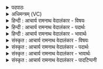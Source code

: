 <details><summary>पदपाठः</summary>

गा꣡य꣢꣯न्ति। त्वा꣣। गायत्रि꣡णः꣢। अ꣡र्च꣢꣯न्ति। अ꣣र्क꣢म्। अ꣣र्कि꣡णः꣢। ब्र꣣ह्मा꣡णः꣢। त्वा꣣। शतक्रतो। शत। क्रतो। उ꣢त्। वँ꣣श꣢म्। इ꣣व। येमिरे। ३४२।
</details>

<details><summary>अधिमन्त्रम् (VC)</summary>

- इन्द्रः
- मधुच्छन्दा वैश्वामित्रः
- अनुष्टुप्
- गान्धारः
- ऐन्द्रं काण्डम्
</details>

<details><summary>हिन्दी : आचार्य रामनाथ वेदालंकार - विषयः</summary>

प्रथम मन्त्र में यह विषय है कि इन्द्र की महिमा का सब गान करते हैं।
</details>

<details><summary>हिन्दी : आचार्य रामनाथ वेदालंकार - पदार्थः</summary>

पदार्थान्वयभाषाः -  हे (शतक्रतो) बहुत बुद्धिमान् तथा बहुत कर्मों को करनेवाले परमैश्वर्यवान् परमात्मन् ! (गायत्रिणः) सामगान करनेवाले गायक जन अथवा यज्ञ के उद्गाता नामक ऋत्विज् (त्वा) तेरा (गायन्ति) गान करते हैं। (अर्किणः) वेदमन्त्रार्थों का अध्ययन करनेवाले जन अथवा पूजक होता और अध्वर्यु नामक ऋत्विज् (त्वा) तेरी (अर्चन्ति) स्तुति करते हैं। (ब्राह्मणाः) ब्रह्मोपासक ब्राह्मण अथवा यज्ञ के ब्रह्मा नामक ऋत्विज् (त्वा) तुझे (वंशम् इव) ध्वजदण्ड के समान (उद्येमिरे) ऊपर उठाते हैं, अर्थात् जैसे पताकाधारी लोग पताका के डण्डे को ऊँचा उठाकर आकाश में पताका को फहराते हैं, वैसे ही ब्राह्मण जन और यज्ञ के ब्रह्मा लोग तेरी कीर्ति को सर्वत्र फहराते हैं ॥१॥ इस मन्त्र में उपमालङ्कार है। ‘गाय, गाय’ में यमक है। द्वितीय पाद में अनुप्रास है ॥१॥
</details>

<details><summary>हिन्दी : आचार्य रामनाथ वेदालंकार - भावार्थः</summary>

भावार्थभाषाः -  मनुष्यों को चाहिए कि साङ्गोपाङ्ग वेदों को पढ़कर, यज्ञ आदि में मन्त्रोच्चारणपूर्वक और सामगानसहित परमेश्वर की अर्चना करते हुए उसकी महिमा को गगन में ऊँची उठायी हुई, हवा से लहराती हुई ध्वजा के समान सर्वत्र प्रसारित करें ॥१॥
</details>

<details><summary>संस्कृत : आचार्य रामनाथ वेदालंकार - विषयः</summary>

तत्रादौ इन्द्रस्य महिमानं सर्वे गायन्तीत्याह।
</details>

<details><summary>संस्कृत : आचार्य रामनाथ वेदालंकार - पदार्थः</summary>

पदार्थान्वयभाषाः -  हे (शतक्रतो) बहुप्रज्ञ बहुकर्मन् इन्द्र परमैश्वर्यवन् परमात्मन् ! (गायत्रिणः) गायत्रं साम, तद्गानकर्तारः गायकाः, यद्वा यज्ञे उद्गातारो नाम ऋत्विजः (त्वा) त्वाम् (गायन्ति) गानविषयीकुर्वन्ति। (अर्किणः) वेदमन्त्रार्थाध्येतारो जनाः, यद्वा अर्चकाः होतारः अध्वर्यवश्च ऋत्विजः। अर्को देवो भवति यदेनमर्चन्ति। अर्को मन्त्रो भवति यदनेनार्चन्ति। निरु० ५।४। अर्को देवो मन्त्रो वा येषामस्तीति ते अर्किणः। (त्वा) त्वाम् (अर्चन्ति) स्तुवन्ति। (ब्रह्माणः) ब्रह्मोपासकाः ब्राह्मणाः, यद्वा ब्रह्माणो नाम ऋत्विजः (त्वा) त्वाम् (वंशम् इव२) ध्वजदण्डमिव, (उद्येमिरे) उद्यच्छन्ति, उद्गमयन्ति, ध्वजवंशमुन्नयन्तः पताकिनः पताकां यथा वियति दोधूयन्ते तथा ते त्वत्कीर्तिं सर्वत्र प्रसारयन्तीत्यर्थः। उत्-पूर्वाद् यम उपरमे धातोः कालसामान्ये लिट् ॥१॥ यास्काचार्य इमं मन्त्रमेवं व्याख्यातवान्—गायन्ति त्वा गायत्रिणः, प्रार्चन्ति तेऽर्कमर्किणो, ब्राह्मणास्त्वा शतक्रत उद्येमिरे वंशमिव। वंशो वनशयो भवति, वननाच्छ्रूयत इति वेति। निरु० ५।४ ॥ अत्रोपमालङ्कारः, ग्रहीतृभेदादेकस्यानेकधोल्लेखे उल्लेखालङ्कारश्च३। ‘गाय, गाय’ इति यमकम्, द्वितीये पादेऽनुप्रासः ॥१॥
</details>

<details><summary>संस्कृत : आचार्य रामनाथ वेदालंकार - भावार्थः</summary>

भावार्थभाषाः -  साङ्गोपाङ्गं वेदानधीत्य यज्ञादिषु मन्त्रोच्चारणपूर्वकं सामगानसहितं च परमेश्वरं समभ्यर्चद्भिर्जनैस्तन्महिमा गगने प्रोत्तोलितः पवनान्दोलितो ध्वज इव सर्वत्र प्रसारणीयः ॥१॥४
</details>

<details><summary>संस्कृत : आचार्य रामनाथ वेदालंकार - पादटिप्पनी</summary>

टिप्पणी:   १. ऋ० १।१०।१, साम० १३४४। २. यथा वंशाग्रे नृत्यन्तः शिल्पिनः प्रौढं वंशमुन्नतं कुर्वन्ति, यथा वा सन्मार्गवर्तिनः पुत्राः स्वकीयं कुलमुन्नतं कुर्वन्ति तद्वत्—इति सा०। यथोत्कृष्टैर्गुणैः शिक्षणैश्च स्वकीयं वंशमुद्यमवन्तं कुर्वन्ति तथेति ऋग्भाष्ये द०। ३. क्वचिद् भेदाद् ग्रहीतॄणां विषयाणां तथा क्वचित्। एकस्यानेकधोल्लेखो यः स उल्लेख उच्यते। सा० द० १०।३७ इति तल्लक्षणात्। ४. ऋग्भाष्ये दयानन्दर्षिर्मन्त्रमिमं परमेश्वरार्चनविषय एव व्याख्यातवान्।
</details>